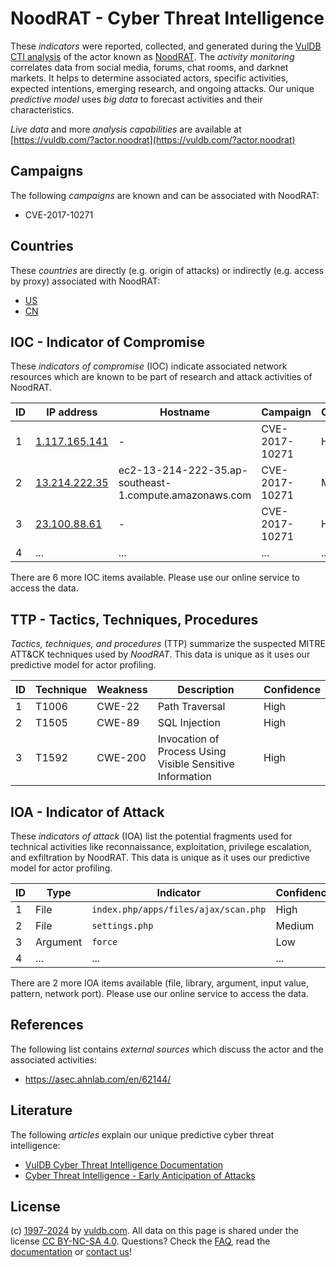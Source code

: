 # NoodRAT - Cyber Threat Intelligence

These _indicators_ were reported, collected, and generated during the [VulDB CTI analysis](https://vuldb.com/?kb.cti) of the actor known as [NoodRAT](https://vuldb.com/?actor.noodrat). The _activity monitoring_ correlates data from social media, forums, chat rooms, and darknet markets. It helps to determine associated actors, specific activities, expected intentions, emerging research, and ongoing attacks. Our unique _predictive model_ uses _big data_ to forecast activities and their characteristics.

_Live data_ and more _analysis capabilities_ are available at [https://vuldb.com/?actor.noodrat](https://vuldb.com/?actor.noodrat)

## Campaigns

The following _campaigns_ are known and can be associated with NoodRAT:

* CVE-2017-10271

## Countries

These _countries_ are directly (e.g. origin of attacks) or indirectly (e.g. access by proxy) associated with NoodRAT:

* [US](https://vuldb.com/?country.us)
* [CN](https://vuldb.com/?country.cn)

## IOC - Indicator of Compromise

These _indicators of compromise_ (IOC) indicate associated network resources which are known to be part of research and attack activities of NoodRAT.

ID | IP address | Hostname | Campaign | Confidence
-- | ---------- | -------- | -------- | ----------
1 | [1.117.165.141](https://vuldb.com/?ip.1.117.165.141) | - | CVE-2017-10271 | High
2 | [13.214.222.35](https://vuldb.com/?ip.13.214.222.35) | ec2-13-214-222-35.ap-southeast-1.compute.amazonaws.com | CVE-2017-10271 | Medium
3 | [23.100.88.61](https://vuldb.com/?ip.23.100.88.61) | - | CVE-2017-10271 | High
4 | ... | ... | ... | ...

There are 6 more IOC items available. Please use our online service to access the data.

## TTP - Tactics, Techniques, Procedures

_Tactics, techniques, and procedures_ (TTP) summarize the suspected MITRE ATT&CK techniques used by _NoodRAT_. This data is unique as it uses our predictive model for actor profiling.

ID | Technique | Weakness | Description | Confidence
-- | --------- | -------- | ----------- | ----------
1 | T1006 | CWE-22 | Path Traversal | High
2 | T1505 | CWE-89 | SQL Injection | High
3 | T1592 | CWE-200 | Invocation of Process Using Visible Sensitive Information | High

## IOA - Indicator of Attack

These _indicators of attack_ (IOA) list the potential fragments used for technical activities like reconnaissance, exploitation, privilege escalation, and exfiltration by NoodRAT. This data is unique as it uses our predictive model for actor profiling.

ID | Type | Indicator | Confidence
-- | ---- | --------- | ----------
1 | File | `index.php/apps/files/ajax/scan.php` | High
2 | File | `settings.php` | Medium
3 | Argument | `force` | Low
4 | ... | ... | ...

There are 2 more IOA items available (file, library, argument, input value, pattern, network port). Please use our online service to access the data.

## References

The following list contains _external sources_ which discuss the actor and the associated activities:

* https://asec.ahnlab.com/en/62144/

## Literature

The following _articles_ explain our unique predictive cyber threat intelligence:

* [VulDB Cyber Threat Intelligence Documentation](https://vuldb.com/?kb.cti)
* [Cyber Threat Intelligence - Early Anticipation of Attacks](https://www.scip.ch/en/?labs.20201022)

## License

(c) [1997-2024](https://vuldb.com/?kb.changelog) by [vuldb.com](https://vuldb.com/?kb.about). All data on this page is shared under the license [CC BY-NC-SA 4.0](https://creativecommons.org/licenses/by-nc-sa/4.0/). Questions? Check the [FAQ](https://vuldb.com/?kb.faq), read the [documentation](https://vuldb.com/?kb) or [contact us](https://vuldb.com/?contact)!

